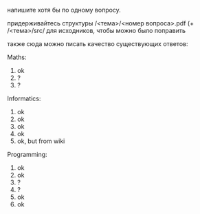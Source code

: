 напишите хотя бы по одному вопросу.

придерживайтесь структуры /<тема>/<номер вопроса>.pdf (+ /<тема>/src/ для исходников, чтобы можно было поправить

также сюда можно писать качество существующих ответов:

Maths:

1. ok
2. ?
3. ?

Informatics:

1. ok
2. ok
3. ok
4. ok
14. ok, but from wiki

Programming:

1. ok
2. ok
3. ?
4. ?
19. ok
20. ok
